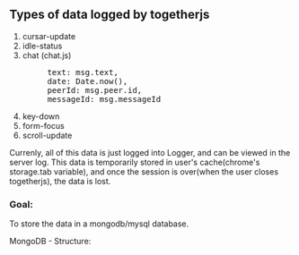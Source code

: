 ## Types of data logged by togetherjs

1.  cursar-update
2.  idle-status
3.  chat (chat.js)
<pre>
        text: msg.text,
        date: Date.now(),
        peerId: msg.peer.id,
        messageId: msg.messageId
</pre>
4.  key-down
5.  form-focus
6.  scroll-update

Currenly, all of this data is just logged into Logger, and can be viewed in the server log. This data is temporarily stored in user's cache(chrome's storage.tab variable), and once the session is over(when the user closes togetherjs), the data is lost.

### Goal:

To store the data in a mongodb/mysql database.

MongoDB - Structure: